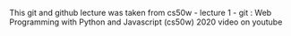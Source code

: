 This git and github lecture was taken from cs50w - lecture 1 - git : Web Programming with Python and Javascript (cs50w) 2020 video on youtube